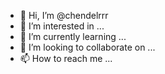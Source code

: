 - 👋 Hi, I’m @chendelrrr
- 👀 I’m interested in ...
- 🌱 I’m currently learning ...
- 💞️ I’m looking to collaborate on ...
- 📫 How to reach me ...

<!---
chendelrrr/chendelrrr is a ✨ special ✨ repository because its `README.md` (this file) appears on your GitHub profile.
You can clicsdfk the Preview link to take a look at your changes.
--->
